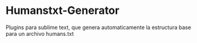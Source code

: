 Humanstxt-Generator
===================

Plugins para sublime text, que genera automaticamente la estructura base para un archivo humans.txt
